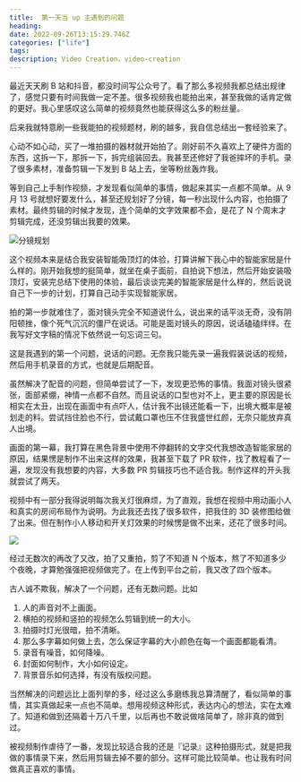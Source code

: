 ```yaml
---
title:  第一天当 up 主遇到的问题
heading: 
date: 2022-09-26T13:15:29.746Z
categories: ["life"]
tags: 
description: Video Creation，video-creation
---
```


最近天天刷 B 站和抖音，都没时间写公众号了。看了那么多视频我都总结出规律了，感觉只要有时间我做一定不差。很多视频我也能拍出来，甚至我做的话肯定做的更好。我心里感叹这么简单的视频竟然也能获得这么多的粉丝量。

后来我就特意刷一些我能拍的视频题材，刷的越多，我自信总结出一套经验来了。

心动不如心动，买了一堆拍摄的器材就开始拍了。刚好前不久喜欢上了硬件方面的东西，这拆一下，那拆一下，拆完组装回去。我甚至还修好了我爸摔坏的手机。录了很多素材，准备剪辑一下发到 B 站上去，坐等粉丝轰炸我。


等到自己上手制作视频，才发现看似简单的事情，做起来其实一点都不简单。从 9 月 13 号就想好要发什么，甚至还规划好了分镜，每一秒出现什么内容，也拍摄了素材。最终剪辑的时候才发现，连个简单的文字效果都不会，是花了 N 个周末才剪辑完成，还没剪辑出我要的效果。

![分镜规划](https://cdn.sxy21.cn/static/imgs/1664199200435.gif)


这个视频本来是结合我安装智能吸顶灯的体验，打算讲解下我心中的智能家居是什么样的。刚开始我想的挺简单，就坐在桌子面前，自拍说下想法，然后开始安装吸顶灯，安装完总结下使用的体验，最后谈谈完美的智能家居是什么样的，然后说说自己下一步的计划，打算自己动手实现智能家居。

拍的第一步就难住了，面对镜头完全不知道说什么，说出来的话平淡无奇，没有阴阳顿挫，像个死气沉沉的僵尸在说话。可能是面对镜头的原因，说话磕磕绊绊。在我写好文字稿的情况下依然说一句忘词三句。

这是我遇到的第一个问题，说话的问题。无奈我只能先录一遍我假装说话的视频，然后用手机录音的方式，也就是后期配音。

虽然解决了配音的问题，但简单尝试了一下，发现更恐怖的事情。我面对镜头很紧张，面部紧绷，神情一点都不自然。而且说话的口型也对不上，更主要的原因是长相实在太丑，出现在画面中有点吓人，估计我不出镜还能看一下，出境大概率是被划走的料。尝试挡住脸也不行，尝试戴口罩也压不住我盛世红颜，无奈只能放弃真人出境。

画面的第一幕，我打算在黑色背景中使用不停翻转的文字交代我想改造智能家居的原因，结果愣是制作不出来这样的效果，我甚至下载了 PR 软件，找了教程看了一遍，发现没有我想要的内容，大多数 PR 剪辑技巧也不适合我。制作这样的开头我就尝试了两天。

视频中有一部分我得说明每次我关灯很麻烦，为了直观，我想在视频中用动画小人和真实的房间布局作为说明。为此我还去找了很多软件，把我住的 3D 装修图给做了出来。但在制作小人移动和开关灯效果的时候愣是做不出来，还花了很多时间。

![](https://cdn.sxy21.cn/static/imgs/1664201605824.png)

经过无数次的再改了又改，拍了又重拍，剪了不知道 N 个版本，熬了不知道多少个夜晚，才算勉强强把视频做完了。在上传到平台之前，我又改了四个版本。

古人诚不欺我，解决了一个问题，还有无数问题。比如
1. 人的声音对不上画面。
2. 横拍的视频和竖拍的视频怎么剪辑到统一的大小。
3. 拍摄时灯光很暗，拍不清晰。
4. 那么多字幕如何做上去，怎么保证字幕的大小颜色在每一个画面都能看清。
5. 录音有噪音，如何降噪。
6. 封面如何制作，大小如何设定。
7. 背景音乐如何选择，有没有版权问题。

当然解决的问题远比上面列举的多，经过这么多磨练我总算清醒了，看似简单的事情，其实真做起来一点也不简单。想用视频这种形式，表达内心的想法，实在太难了。知道和做到还隔着十万八千里，以后再也不敢说做啥简单了，除非真的做到过。

被视频制作虐待了一番，发现比较适合我的还是『记录』这种拍摄形式，就是把我做的事情录下来，然后用剪辑去掉不要的部分。这样可能比较简单。也让我有时间做真正喜欢的事情。
